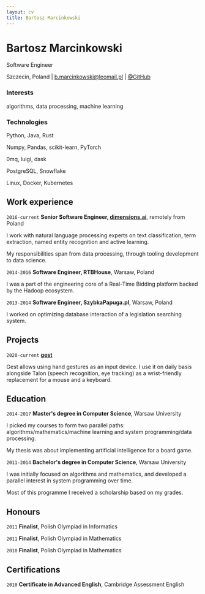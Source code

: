 ```yaml
---
layout: cv
title: Bartosz Marcinkowski
---
```

# Bartosz Marcinkowski
Software Engineer

<div id="webaddress">
Szczecin, Poland
| <a href="mailto:b.marcinkowski@leomail.pl">b.marcinkowski@leomail.pl</a>
| <a href="https://github.com/bm371613">@GitHub</a>
</div>

### Interests

algorithms, data processing, machine learning

### Technologies

Python, Java, Rust

Numpy, Pandas, scikit-learn, PyTorch

0mq, luigi, dask

PostgreSQL, Snowflake

Linux, Docker, Kubernetes

## Work experience

`2016-current`
__Senior Software Engineer, [dimensions.ai](https://dimensions.ai)__, remotely from Poland

I work with natural language processing experts
on text classification, term extraction,
named entity recognition and active learning.

My responsibilities span from data processing,
through tooling development to data science.

`2014-2016`
__Software Engineer, RTBHouse__, Warsaw, Poland

I was a part of the engineering core of
a Real-Time Bidding platform backed by the
Hadoop ecosystem.

`2013-2014`
__Software Engineer, SzybkaPapuga.pl__, Warsaw, Poland

I worked on optimizing database interaction
of a legislation searching system.

## Projects

`2020-current`
__[gest](https://github.com/bm371613/gest)__

Gest allows using hand gestures as an input device.
I use it on daily basis alongside Talon
(speech recognition, eye tracking) as a wrist-friendly
replacement for a mouse and a keyboard.

## Education

`2014-2017`
__Master's degree in Computer Science__, Warsaw University

I picked my courses to form two parallel paths:
algorithms/mathematics/machine learning and
system programming/data processing.

My thesis was about implementing
artificial intelligence for a board game.

`2011-2014`
__Bachelor's degree in Computer Science__, Warsaw University

I was initially focused on algorithms and mathematics,
and developed a parallel interest in system programming
over time.

Most of this programme I received a scholarship
based on my grades.

## Honours
`2011`
__Finalist__, Polish Olympiad in Informatics

`2011`
__Finalist__, Polish Olympiad in Mathematics

`2010`
__Finalist__, Polish Olympiad in Mathematics

## Certifications

`2010`
__Certificate in Advanced English__, Cambridge Assessment English


<!-- ### Footer

Last updated: November 2020 -->


